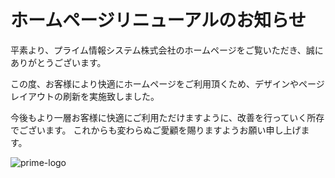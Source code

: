 # ホームページリニューアルのお知らせ
平素より、プライム情報システム株式会社のホームページをご覧いただき、誠にありがとうございます。

この度、お客様により快適にホームページをご利用頂くため、デザインやページレイアウトの刷新を実施致しました。

今後もより一層お客様に快適にご利用ただけますように、改善を行っていく所存でございます。
これからも変わらぬご愛顧を賜りますようお願い申し上げます。

![prime-logo](https://github.com/user-attachments/assets/19c6cd59-011e-4377-8767-6169afc255f4)
